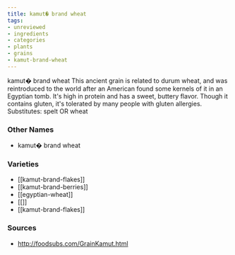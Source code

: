 ```yaml
---
title: kamut� brand wheat
tags:
- unreviewed
- ingredients
- categories
- plants
- grains
- kamut-brand-wheat
---
```

kamut� brand wheat This ancient grain is related to durum wheat, and was reintroduced to the world after an American found some kernels of it in an Egyptian tomb. It's high in protein and has a sweet, buttery flavor. Though it contains gluten, it's tolerated by many people with gluten allergies. Substitutes: spelt OR wheat

### Other Names

* kamut� brand wheat

### Varieties

* [[kamut-brand-flakes]]
* [[kamut-brand-berries]]
* [[egyptian-wheat]]
* [[]]
* [[kamut-brand-flakes]]

### Sources
* http://foodsubs.com/GrainKamut.html
